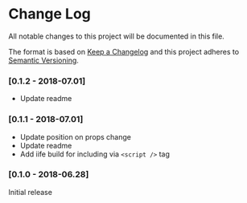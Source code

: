 # Change Log

All notable changes to this project will be documented in this file.

The format is based on [Keep a Changelog](http://keepachangelog.com/)
and this project adheres to [Semantic Versioning](http://semver.org/).

### [0.1.2 - 2018-07.01]

- Update readme

### [0.1.1 - 2018-07.01]

- Update position on props change
- Update readme
- Add iife build for including via `<script />` tag

### [0.1.0 - 2018-06.28]

Initial release
